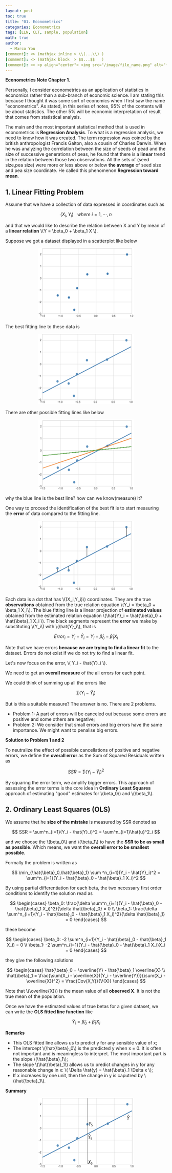 ```yaml
---
layout: post
toc: true
title: "01. Econometrics"
categories: Econometrics
tags: [LLN, CLT, sample, population]
math: true
author:
  - Marco You
[comment]: <> (mathjax inline > \\(...\\) )
[comment]: <> (mathjax block  > $$...$$   )
[comment]: <> <p align="center"> <img src="/image/file_name.png" alt="file_name" width="460" height="260"> </p>
---
```


**Econometrics Note Chapter 1.**

Personally, I consider econometrics as an application of statistics in economics rather than a sub-branch of economic science. I am stating this because I thought it was some sort of economics when I first saw the name "econometrics". As stated, in this series of notes, 95% of the contents will be about statistics. The other 5% will be economic interpretation of result that comes from statistical analysis.

The main and the most important statistical method that is used in econometrics is **Regression Analysis**. To what is a regression analysis, we need to know how it was created. The term regression was coined by the british anthropologist Francis Galton, also a cousin of Charles Darwin. When he was analyzing the correlation between the size of seeds of pead and the size of successive generations of peas, he found that there is a **linear** trend in the relation between those two observations. All the sets of (seed size,pea size) were more or less above or below **the average** of seed size and pea size coordinate. He called this phenomenon **Regression toward mean**.

## 1. Linear Fitting Problem

Assume that we have a collection of data expressed in coordinates such as

$$ 
(X_i,Y_i)~~~where~i=1,\cdots,n 
$$

and that we would like to describe the relation between X and Y by mean of a **linear relation** \\(Y = \beta_0 + \beta_1 X \\).

Suppose we got a dataset displayed in a scatterplot like below

<p align="center">
<img src="/image/Scatter.png" alt="Scatter" width="300" height="220">
</p>

The best fitting line to these data is

<p align="center">
<img src="/image/fit.png" alt="fit" width="300" height="220">
</p>

There are other possible fitting lines like below

<p align="center">
<img src="/image/fits.png" alt="fits" width="300" height="220">
</p>

why the blue line is the best line? how can we know(measure) it?

One way to proceed the identification of the best fit is to start measuring the **error** of data compared to the fitting line.

<p align="center">
<img src="/image/error.png" alt="error" width="300" height="220">
</p>

Each data is a dot that has \\((X_i,Y_i)\\) coordinates. They are the true **observations** obtained from the true relation equation \\(Y_i = \beta_0 + \beta_1 X_i\\). The blue fitting line is a linear projection of **estimated values** obtained from the estimated relation equation \\(\hat{Y}_i = \hat{\beta}_0 + \hat{\beta}_1 X_i \\\). The black segments represent the **error** we make by substituting \\(Y_i\\) with \\(\hat{Y}_i\\), that is

$$
Error_i = Y_i - \hat{Y}_i = Y_i - \hat{\beta}_0 - \hat{\beta}_1 X_i
$$

Note that we have errors **because we are trying to find a linear fit** to the dataset. Errors do not exist if we do not try to find a linear fit.

Let's now focus on the error, \\( Y_i - \hat{Y}_i \\).

We need to get an **overall measure** of the all errors for each point.

We could think of summing up all the errors like

$$ \sum(Y_i - \hat{Y}_i) $$

But is this a suitable measure? The answer is no. There are 2 problems.

- Problem 1: A part of errors will be canceled out because some errors are positive and some others are negative;
- Problem 2: We consider that small errors and big errors have the same importance. We might want to penalise big errors.

**Solution to Problem 1 and 2**

To neutralize the effect of possible cancellations of positive and negative errors, we define the **overall error** as the Sum of Squared Residuals written as

$$ SSR = \sum(Y_i - \hat{Y}_i)^2 $$

By squaring the error term, we amplify bigger errors. This approach of assessing the error terms is the core idea in **Ordinary Least Squares** approach of estimating "good" estimates for \\(beta_0\\) and \\(\beta_1\\).

## 2. Ordinary Least Squares (OLS)

We assume thet he **size of the mistake** is measured by SSR denoted as

$$ SSR = \sum^n_{i=1}(Y_i - \hat{Y}_i)^2 = \sum^n_{i=1}\hat{u}^2_i $$

and we choose the \\(beta_0\\) and \\(\beta_1\\) to have the **SSR to be as small as possible**. Which means, we want the **overall error to be smallest possible**.

Formally the problem is written as

$$
\min_{\hat{\beta}_0,\hat{\beta}_1} \sum ^n_{i=1}(Y_i - \hat{Y}_i)^2 = \sum^n_{i=1}(Y_i - \hat{\beta}_0 - \hat{\beta}_1 X_i)^2
$$

By using partial differentiation for each beta, the two necessary first order conditions to identify the solution read as

$$
\begin{cases}
\beta_0: \frac{\delta \sum^n_{i=1}(Y_i - \hat{\beta}_0 - \hat{\beta}_1 X_i)^2}{\delta \hat{\beta}_0} = 0 \\
\beta_1: \frac{\delta \sum^n_{i=1}(Y_i - \hat{\beta}_0 - \hat{\beta}_1 X_i)^2}{\delta \hat{\beta}_1} = 0
\end{cases}
$$

these become

$$
\begin{cases}
\beta_0: -2 \sum^n_{i=1}(Y_i - \hat{\beta}_0 - \hat{\beta}_1 X_i) = 0 \\
\beta_1: -2 \sum^n_{i=1}(Y_i - \hat{\beta}_0 - \hat{\beta}_1 X_i)X_i = 0
\end{cases}
$$

they give the following solutions

$$
\begin{cases}
\hat{\beta}_0 = \overline{Y} - \hat{\beta}_1 \overline{X} \\
\hat{\beta}_1 = \frac{\sum(X_i - \overline{X})(Y_i - \overline{Y})}{\sum(X_i - \overline{X})^2} = \frac{Cov(X,Y)}{V(X)}
\end{cases}
$$

Note that \\(\overline{X}\\) is the mean value of all **observed X**. It is not the true mean of the population.

Once we have the estimated values of true betas for a given dataset, we can write the **OLS fitted line function** like

$$ \hat{Y}_i = \hat{\beta}_0 + \hat{\beta}_1 X_i $$

**Remarks**

- This OLS fitted line allows us to predict y for any sensible value of x;
- The intercept \\(\hat{\beta}_0\\) is the predicted y when x = 0. It is often not important and is meaningless to interpret. The most important part is the slope \\(\hat{\beta}_1\\);
- The slope \\(\hat{\beta}_1\\) allows us to predict changes in y for any reasonable change in x: \\( \Delta \hat{y} = \hat{\beta}_1 \Delta x \\);
- If x increases by one unit, then the change in y is caputred by \\(\hat{\beta}_1\\).

**Summary**

<p align="center">
<img src="/image/Fitted_line.png" alt="Fitted_line" width="300" height="220">
</p>